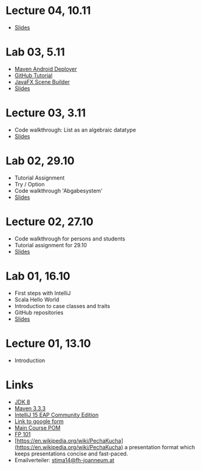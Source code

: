 # Lecture 04, 10.11

- [Slides](material/presentations/lecture04.pdf)

# Lab 03, 5.11

- [Maven Android Deployer](https://github.com/simpligility/maven-android-sdk-deployer)
- [GitHub Tutorial](http://try.github.io/)
- [JavaFX Scene Builder](http://gluonhq.com/open-source/scene-builder/)
- [Slides](material/presentations/lab03.pdf)

# Lecture 03, 3.11

- Code walkthrough: List as an algebraic datatype
- [Slides](material/presentations/lecture03.pdf)

# Lab 02, 29.10

- Tutorial Assignment
- Try / Option
- Code walkthrough 'Abgabesystem'
- [Slides](material/presentations/lab02.pdf)

# Lecture 02, 27.10

- Code walkthrough for persons and students
- Tutorial assignment for 29.10
- [Slides](material/presentations/lecture02.pdf)

# Lab 01, 16.10

- First steps with IntelliJ
- Scala Hello World
- Introduction to case classes and traits
- GitHub repositories
- [Slides](material/presentations/lab01.pdf)

# Lecture 01, 13.10

- Introduction
 
# Links

- [JDK 8](http://www.oracle.com/technetwork/java/javase/downloads/jdk8-downloads-2133151.html) 
- [Maven 3.3.3](https://maven.apache.org/download.cgi)
- [IntelliJ 15 EAP Community Edition](https://confluence.jetbrains.com/display/IDEADEV/IDEA+15+EAP)
- [Link to google form](http://goo.gl/forms/CvjOLxI5B5)
- [Main Course POM](https://gist.githubusercontent.com/rladstaetter/82bdb5809e7e3e2aa506/raw/7d2245fe506f41c36a91eb863856b2646961c29a/pom.xml)
- [FP 101](https://www.edx.org/course/introduction-functional-programming-delftx-fp101x-0)
- [https://en.wikipedia.org/wiki/PechaKucha](https://en.wikipedia.org/wiki/PechaKucha) a presentation format which keeps presentations concise and fast-paced.
- Emailverteiler: stima14@fh-joanneum.at

